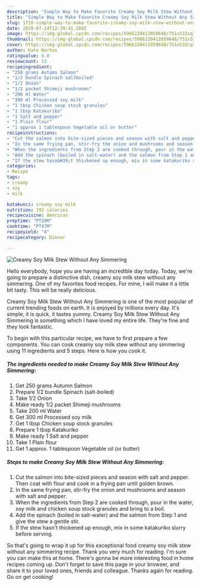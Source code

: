```yaml
---
description: "Simple Way to Make Favorite Creamy Soy Milk Stew Without Any Simmering"
title: "Simple Way to Make Favorite Creamy Soy Milk Stew Without Any Simmering"
slug: 1718-simple-way-to-make-favorite-creamy-soy-milk-stew-without-any-simmering
date: 2020-07-14T12:39:41.289Z
image: https://img-global.cpcdn.com/recipes/5966220412059648/751x532cq70/creamy-soy-milk-stew-without-any-simmering-recipe-main-photo.jpg
thumbnail: https://img-global.cpcdn.com/recipes/5966220412059648/751x532cq70/creamy-soy-milk-stew-without-any-simmering-recipe-main-photo.jpg
cover: https://img-global.cpcdn.com/recipes/5966220412059648/751x532cq70/creamy-soy-milk-stew-without-any-simmering-recipe-main-photo.jpg
author: Kate Norton
ratingvalue: 4.8
reviewcount: 13
recipeingredient:
- "250 grams Autumn Salmon"
- "1/2 bundle Spinach saltboiled"
- "1/2 Onion"
- "1/2 packet Shimeji mushrooms"
- "200 ml Water"
- "300 ml Processed soy milk"
- "1 tbsp Chicken soup stock granules"
- "1 tbsp Katakuriko"
- "1 Salt and pepper"
- "1 Plain flour"
- "1 approx 1 tablespoon Vegetable oil or butter"
recipeinstructions:
- "Cut the salmon into bite-sized pieces and season with salt and pepper. Then coat with flour and cook in a frying pan until golden brown."
- "In the same frying pan, stir-fry the onion and mushrooms and season with salt and pepper."
- "When the ingredients from Step 2 are cooked through, pour in the water, soy milk and chicken soup stock granules and bring to a boil."
- "Add the spinach (boiled in salt-water) and the salmon from Step 1 and give the stew a gentle stir."
- "If the stew hasn&#39;t thickened up enough, mix in some katakuriko slurry before serving."
categories:
- Recipe
tags:
- creamy
- soy
- milk

katakunci: creamy soy milk 
nutrition: 193 calories
recipecuisine: American
preptime: "PT20M"
cooktime: "PT47M"
recipeyield: "4"
recipecategory: Dinner

---
```



![Creamy Soy Milk Stew Without Any Simmering](https://img-global.cpcdn.com/recipes/5966220412059648/751x532cq70/creamy-soy-milk-stew-without-any-simmering-recipe-main-photo.jpg)

Hello everybody, hope you are having an incredible day today. Today, we're going to prepare a distinctive dish, creamy soy milk stew without any simmering. One of my favorites food recipes. For mine, I will make it a little bit tasty. This will be really delicious.



Creamy Soy Milk Stew Without Any Simmering is one of the most popular of current trending foods on earth. It is enjoyed by millions every day. It's simple, it is quick, it tastes yummy. Creamy Soy Milk Stew Without Any Simmering is something which I have loved my entire life. They're fine and they look fantastic.


To begin with this particular recipe, we have to first prepare a few components. You can cook creamy soy milk stew without any simmering using 11 ingredients and 5 steps. Here is how you cook it.

<!--inarticleads1-->

##### The ingredients needed to make Creamy Soy Milk Stew Without Any Simmering:

1. Get 250 grams Autumn Salmon
1. Prepare 1/2 bundle Spinach (salt-boiled)
1. Take 1/2 Onion
1. Make ready 1/2 packet Shimeji mushrooms
1. Take 200 ml Water
1. Get 300 ml Processed soy milk
1. Get 1 tbsp Chicken soup stock granules
1. Prepare 1 tbsp Katakuriko
1. Make ready 1 Salt and pepper
1. Take 1 Plain flour
1. Get 1 approx. 1 tablespoon Vegetable oil (or butter)




<!--inarticleads2-->

##### Steps to make Creamy Soy Milk Stew Without Any Simmering:

1. Cut the salmon into bite-sized pieces and season with salt and pepper. Then coat with flour and cook in a frying pan until golden brown.
1. In the same frying pan, stir-fry the onion and mushrooms and season with salt and pepper.
1. When the ingredients from Step 2 are cooked through, pour in the water, soy milk and chicken soup stock granules and bring to a boil.
1. Add the spinach (boiled in salt-water) and the salmon from Step 1 and give the stew a gentle stir.
1. If the stew hasn&#39;t thickened up enough, mix in some katakuriko slurry before serving.




So that's going to wrap it up for this exceptional food creamy soy milk stew without any simmering recipe. Thank you very much for reading. I'm sure you can make this at home. There's gonna be more interesting food in home recipes coming up. Don't forget to save this page in your browser, and share it to your loved ones, friends and colleague. Thanks again for reading. Go on get cooking!

